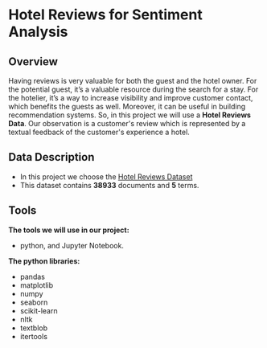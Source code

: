 # Hotel Reviews for Sentiment Analysis
## Overview
Having reviews is very valuable for both the guest and the hotel owner. For the potential guest, it’s a valuable resource during the search for a stay. For the hotelier, it’s a way to increase visibility and improve customer contact, which benefits the guests as well. Moreover, it can be useful in building recommendation systems.
So, in this project we will use a **Hotel Reviews Data**. Our observation is a customer's review which is represented by a textual feedback of the customer's experience a hotel.
## Data Description
- In this project we choose the [Hotel Reviews Dataset](https://github.com/RaihanAk/Hotel-Review-Sentiment-Analysis_MachineLearning)
- This dataset contains **38933** documents and **5** terms.
## Tools
**The tools we will use in our project:**
- python, and Jupyter Notebook.


**The python libraries:**
- pandas
- matplotlib
- numpy
- seaborn
- scikit-learn
- nltk
- textblob
- itertools
